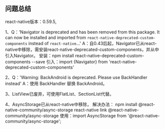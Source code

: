 ## 问题总结
react-native版本：0.59.5,

1、Q：'Navigator is deprecated and has been removed from this package. It can now be installed and imported from `react-native-deprecated-custom-components` instead of `react-native`...'
A：自0.43后起，Navigator已从react-native中移除，需安装react-native-deprecated-custom-components，并从中引入Navigator。
安装：npm install react-native-deprecated-custom-components --save
引入：import {Navigator} from 'react-native-deprecated-custom-components'

2、Q：'Warning: BackAndroid is deprecated. Please use BackHandler instead'
A：使用 BackHandler 替换 BackAndroid。

3、ListView已废弃，可使用FlatList、SectionList代替。

4、AsyncStorage已从react-native中移除，
解决办法：
npm install @react-native-community/async-storage
react-native link @react-native-community/async-storage
使用：import AsyncStorage from '@react-native-community/async-storage';

